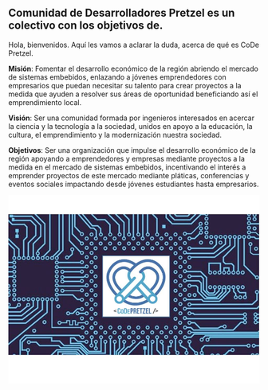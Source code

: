 ## Comunidad de Desarrolladores Pretzel es un colectivo con los objetivos de.

Hola, bienvenidos.
Aquí les vamos a aclarar la duda, acerca de qué es CoDe Pretzel.

**Misión**: Fomentar el desarrollo económico de la región abriendo el mercado de sistemas embebidos, enlazando a jóvenes emprendedores con empresarios que puedan necesitar su talento para crear proyectos a la medida que ayuden a resolver sus áreas de oportunidad beneficiando así el emprendimiento local. <br/>

**Visión**: Ser una comunidad formada por ingenieros interesados en acercar la ciencia y la tecnología a la sociedad, unidos en apoyo a la educación, la cultura, el emprendimiento y la modernización nuestra sociedad.<br/>

**Objetivos**: Ser una organización que impulse el desarrollo económico de la región apoyando a emprendedores y empresas mediante proyectos a la medida en el mercado de sistemas embebidos, incentivando el interés a emprender proyectos de este mercado mediante pláticas, conferencias y eventos sociales impactando desde jóvenes  estudiantes hasta empresarios.

![imagen de perfil](./assets/images/78636898_10220934285129769_1503841803231559680_n.jpg)

